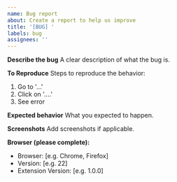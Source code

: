 ```yaml
---
name: Bug report
about: Create a report to help us improve
title: '[BUG] '
labels: bug
assignees: ''
---
```


**Describe the bug**
A clear description of what the bug is.

**To Reproduce**
Steps to reproduce the behavior:
1. Go to '...'
2. Click on '....'
3. See error

**Expected behavior**
What you expected to happen.

**Screenshots**
Add screenshots if applicable.

**Browser (please complete):**
 - Browser: [e.g. Chrome, Firefox]
 - Version: [e.g. 22]
 - Extension Version: [e.g. 1.0.0]